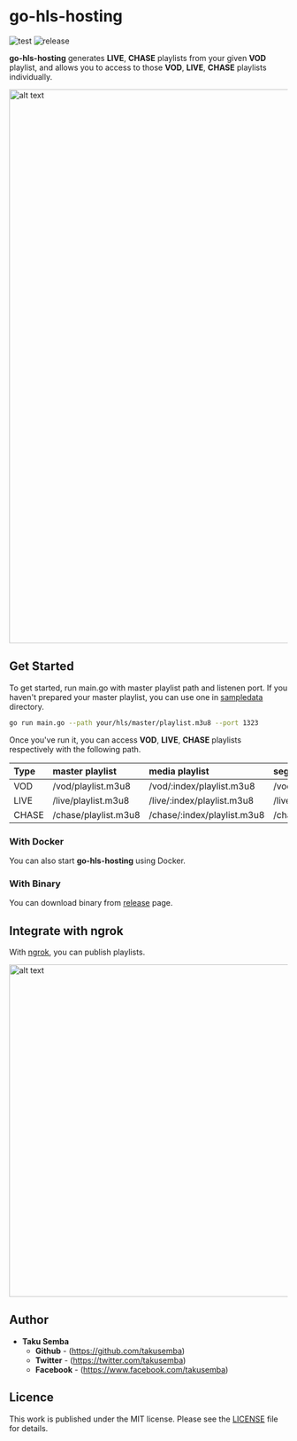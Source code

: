 # go-hls-hosting

![test](https://github.com/TakuSemba/go-hls-hosting/workflows/test/badge.svg)
![release](https://github.com/TakuSemba/go-hls-hosting/workflows/release/badge.svg)


**go-hls-hosting** generates **LIVE**, **CHASE** playlists from your given **VOD** playlist, and allows you to access to those **VOD**, **LIVE**, **CHASE** playlists individually.

<img src="https://github.com/TakuSemba/go-hls-hosting/blob/master/assets/overview.gif" alt="alt text" width="1000">

## Get Started

To get started, run main.go with master playlist path and listenen port.
If you haven't prepared your master playlist, you can use one in [sampledata](https://github.com/TakuSemba/go-hls-hosting/tree/master/sampledata) directory.

```sh
go run main.go --path your/hls/master/playlist.m3u8 --port 1323
```

Once you've run it, you can access **VOD**, **LIVE**, **CHASE** playlists respectively with the following path.

| Type | master playlist | media playlist | segment |
|:---|:---|:---|:---|
| VOD | /vod/playlist.m3u8 | /vod/:index/playlist.m3u8 | /vod/:index/:path |
| LIVE | /live/playlist.m3u8 | /live/:index/playlist.m3u8 | /live/:index/:path |
| CHASE | /chase/playlist.m3u8 | /chase/:index/playlist.m3u8 | /chase/:index/:path |

### With Docker

You can also start **go-hls-hosting** using Docker.

### With Binary

You can download binary from [release](https://github.com/TakuSemba/go-hls-hosting/releases) page.

## Integrate with ngrok

With [ngrok](https://ngrok.com/), you can publish playlists.

<img src="https://github.com/TakuSemba/go-hls-hosting/blob/master/assets/ngrok.png" alt="alt text" width="600">

## Author

* **Taku Semba**
    * **Github** - (https://github.com/takusemba)
    * **Twitter** - (https://twitter.com/takusemba)
    * **Facebook** - (https://www.facebook.com/takusemba)

## Licence

This work is published under the MIT license.
Please see the [LICENSE](https://github.com/TakuSemba/go-hls-hosting/blob/master/LICENSE) file for details.
